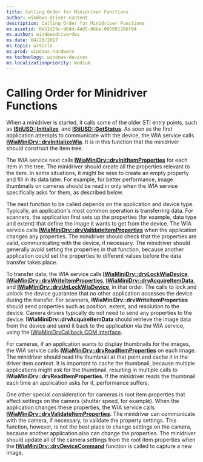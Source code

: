 ```yaml
---
title: Calling Order for Minidriver Functions
author: windows-driver-content
description: Calling Order for Minidriver Functions
ms.assetid: 0e51d29c-964d-44d5-86be-095601286f94
ms.author: windowsdriverdev
ms.date: 04/20/2017
ms.topic: article
ms.prod: windows-hardware
ms.technology: windows-devices
ms.localizationpriority: medium
---
```


# Calling Order for Minidriver Functions





When a minidriver is started, it calls some of the older STI entry points, such as [**IStiUSD::Initialize**](https://msdn.microsoft.com/library/windows/hardware/ff543824), and [**IStiUSD::GetStatus**](https://msdn.microsoft.com/library/windows/hardware/ff543823). As soon as the first application attempts to communicate with the device, the WIA service calls [**IWiaMiniDrv::drvInitializeWia**](https://msdn.microsoft.com/library/windows/hardware/ff544986). It is in this function that the minidriver should construct the item tree.

The WIA service next calls [**IWiaMiniDrv::drvInitItemProperties**](https://msdn.microsoft.com/library/windows/hardware/ff544989) for each item in the tree. The minidriver should create all the properties relevant to the item. In some situations, it might be wise to create an empty property and fill in its data later. For example, for better performance, image thumbnails on cameras should be read in only when the WIA service specifically asks for them, as described below.

The next function to be called depends on the application and device type. Typically, an application's most common operation is transferring data. For scanners, the application first sets up the properties (for example, data type and extent) that define the image it wants to get from the device. The WIA service calls [**IWiaMiniDrv::drvValidateItemProperties**](https://msdn.microsoft.com/library/windows/hardware/ff545017) when the application changes any properties. The minidriver should check that the properties are valid, communicating with the device, if necessary. The minidriver should generally avoid setting the properties in that function, because another application could set the properties to different values before the data transfer takes place.

To transfer data, the WIA service calls [**IWiaMiniDrv::drvLockWiaDevice**](https://msdn.microsoft.com/library/windows/hardware/ff544995), [**IWiaMiniDrv::drvWriteItemProperties**](https://msdn.microsoft.com/library/windows/hardware/ff545020), [**IWiaMiniDrv::drvAcquireItemData**](https://msdn.microsoft.com/library/windows/hardware/ff543956), and [**IWiaMiniDrv::drvUnLockWiaDevice**](https://msdn.microsoft.com/library/windows/hardware/ff545012), in that order. The calls to lock and unlock the device guarantee that no other application accesses the device during the transfer. For scanners, **IWiaMiniDrv::drvWriteItemProperties** should send properties such as position, extent, and resolution to the device. Camera drivers typically do not need to send any properties to the device. **IWiaMiniDrv::drvAcquireItemData** should retrieve the image data from the device and send it back to the application via the WIA service, using the [IWiaMiniDrvCallback COM interface](iwiaminidrvcallback-com-interface.md).

For cameras, if an application wants to display thumbnails for the images, the WIA service calls [**IWiaMiniDrv::drvReadItemProperties**](https://msdn.microsoft.com/library/windows/hardware/ff545005) on each image. The minidriver should read the thumbnail at that point and cache it in the driver item context. It is important to cache the thumbnail, because multiple applications might ask for the thumbnail, resulting in multiple calls to **IWiaMiniDrv::drvReadItemProperties**. If the minidriver reads the thumbnail each time an application asks for it, performance suffers.

One other special consideration for cameras is root item properties that affect settings on the camera (shutter speed, for example). When the application changes these properties, the WIA service calls [**IWiaMiniDrv::drvValidateItemProperties**](https://msdn.microsoft.com/library/windows/hardware/ff545017). The minidriver can communicate with the camera, if necessary, to validate the property settings. This function, however, is not the best place to change settings on the camera, because another application also can change the properties. The minidriver should update all of the camera settings from the root item properties when the [**IWiaMiniDrv::drvDeviceCommand**](https://msdn.microsoft.com/library/windows/hardware/ff543967) function is called to capture a new image.

 

 




